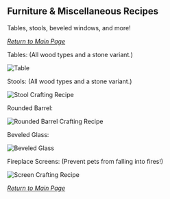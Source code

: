 ## Furniture & Miscellaneous Recipes

Tables, stools, beveled windows, and more!

_[Return to Main Page](https://l1nkl3.github.io/ValleyCraft/)_

Tables: (All wood types and a stone variant.)

![Table](https://github.com/l1nkl3/ValleyCraft/blob/gh-pages/wiki-images/table.png)

Stools: (All wood types and a stone variant.)

![Stool Crafting Recipe](https://github.com/l1nkl3/ValleyCraft/blob/gh-pages/wiki-images/stool.png)

Rounded Barrel:

![Rounded Barrel Crafting Recipe](https://github.com/l1nkl3/ValleyCraft/blob/gh-pages/wiki-images/rounded_barrel.png)

Beveled Glass:

![Beveled Glass](https://github.com/l1nkl3/ValleyCraft/blob/gh-pages/wiki-images/beveled_glass.png)

Fireplace Screens: (Prevent pets from falling into fires!)

![Screen Crafting Recipe](https://github.com/l1nkl3/ValleyCraft/blob/gh-pages/wiki-images/screen.png)

_[Return to Main Page](https://l1nkl3.github.io/ValleyCraft/)_
